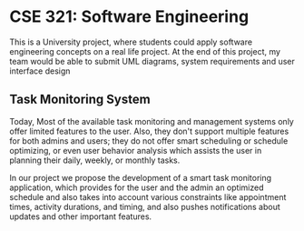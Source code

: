
# CSE 321: Software Engineering
This is a University project, where students could apply software engineering concepts on a real life project. At the end of this project, my team would be able to submit UML diagrams, system requirements and user interface design

## Task Monitoring System
Today, Most of the available task monitoring and management systems only offer limited features to the user. Also, they don't support multiple features for both admins and users; they do not offer smart scheduling or schedule optimizing, or even user behavior analysis which assists the user in planning their daily, weekly, or monthly tasks.

In our project we propose the development of a smart task monitoring application, which provides for the user and the admin an optimized schedule and also takes into account various constraints like appointment times, activity durations, and timing, and also pushes notifications about updates and other important features.


